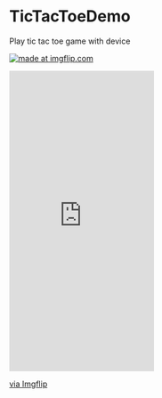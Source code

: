 # TicTacToeDemo
Play tic tac toe game with device

<a href="https://imgflip.com/gif/318nli"><img src="https://i.imgflip.com/318nli.gif" title="made at imgflip.com"/></a>
<div style="width:260px;max-width:100%;"><div style="height:0;padding-bottom:207.69%;position:relative;"><iframe width="260" height="540" style="position:absolute;top:0;left:0;width:100%;height:100%;" frameBorder="0" src="https://imgflip.com/embed/8bjxtm"></iframe></div><p><a href="https://imgflip.com/gif/8bjxtm">via Imgflip</a></p></div>
